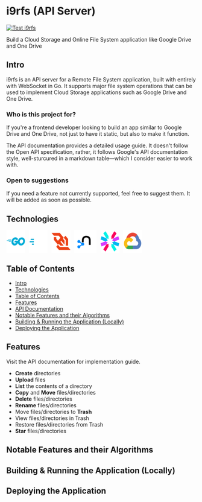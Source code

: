 # i9rfs (API Server)

[![Test i9rfs](https://github.com/the-real-i9/i9rfs-server/actions/workflows/test.yml/badge.svg)](https://github.com/the-real-i9/i9rfs-server/actions/workflows/test.yml)

Build a Cloud Storage and Online File System application like Google Drive and One Drive

## Intro

i9rfs is an API server for a Remote File System application, built with entirely with WebSocket in Go. It supports major file system operations that can be used to implement Cloud Storage applications such as Google Drive and One Drive.

### Who is this project for?

If you're a frontend developer looking to build an app similar to Google Drive and One Drive, not just to have it static, but also to make it function.

The API documentation provides a detailed usage guide. It doesn't follow the Open API specification, rather, it follows Google's API documentation style, well-sturcured in a markdown table&#x2014;which I consider easier to work with.

### Open to suggestions

If you need a feature not currently supported, feel free to suggest them. It will be added as soon as possible.

## Technologies

<div style="display: flex;">
<img style="margin-right: 10px" alt="go" width="50" src="./z_attachments/tech-icons/go-original-wordmark.svg" />
<img style="margin-right: 10px" alt="go" width="50" src="./z_attachments/tech-icons/gofiber.svg" />
<img style="margin-right: 10px" alt="go" width="50" src="./z_attachments/tech-icons/websocket.svg" />
<img style="margin-right: 10px" alt="neo4j" width="60" src="./z_attachments/tech-icons/neo4j-original.svg" />
<img style="margin-right: 10px" alt="go" width="50" src="./z_attachments/tech-icons/jwt.svg" />
<img style="margin-right: 10px" alt="go" width="50" src="./z_attachments/tech-icons/googlecloud-original.svg" />
</div>

## Table of Contents

- [Intro](#intro)
- [Technologies](#technologies)
- [Table of Contents](#table-of-contents)
- [Features](#features)
- [API Documentation](API%20doc.md)
- [Notable Features and their Algorithms](#notable-features-and-their-algorithms)
- [Building & Running the Application (Locally)](#building--running-the-application-locally)
- [Deploying the Application](#deploying-the-application)

## Features

Visit the API documentation for implementation guide.

- **Create** directories
- **Upload** files
- **List** the contents of a directory
- **Copy** and **Move** files/directories
- **Delete** files/directories
- **Rename** files/directories
- Move files/directories to **Trash**
- View files/directories in Trash
- Restore files/directories from Trash
- **Star** files/directories

## Notable Features and their Algorithms

## Building & Running the Application (Locally)

## Deploying the Application
